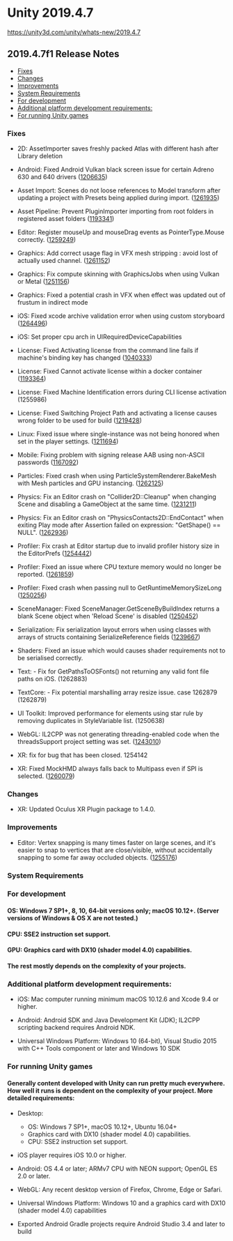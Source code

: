 # Unity 2019.4.7

https://unity3d.com/unity/whats-new/2019.4.7

## 2019.4.7f1 Release Notes

- [Fixes](#fixes)
- [Changes](#changes)
- [Improvements](#improvements)
- [System Requirements](#system-requirements)
- [For development](#for-development)
- [Additional platform development requirements:](#additional-platform-development-requirements)
- [For running Unity games](#for-running-unity-games)


### Fixes

*   2D: AssetImporter saves freshly packed Atlas with different hash after Library deletion
    
*   Android: Fixed Android Vulkan black screen issue for certain Adreno 630 and 640 drivers ([1206635](https://issuetracker.unity3d.com/issues/vulkan-android-black-screen-appears-immediately-after-launching-an-empty-application))
    
*   Asset Import: Scenes do not loose references to Model transform after updating a project with Presets being applied during import. ([1261935](https://issuetracker.unity3d.com/issues/models-change-their-position-in-scene-after-reporting-them-in-2019-dot-4))
    
*   Asset Pipeline: Prevent PluginImporter importing from root folders in registered asset folders ([1193341](https://issuetracker.unity3d.com/issues/package-folders-ending-in-dot-framework-are-incorrectly-handled-and-treated-as-native-plugins-instead-of-packages))
    
*   Editor: Register mouseUp and mouseDrag events as PointerType.Mouse correctly. ([1259249](https://issuetracker.unity3d.com/issues/macos-event-dot-current-dot-type-mousedrag-and-mouseup-pointertype-values-are-not-registered-as-pointertype-dot-mouse))
    
*   Graphics: Add correct usage flag in VFX mesh stripping : avoid lost of actually used channel. ([1261152](https://issuetracker.unity3d.com/issues/vfx-mesh-stripping-doesnt-test-visualeffect))
    
*   Graphics: Fix compute skinning with GraphicsJobs when using Vulkan or Metal ([1251156](https://issuetracker.unity3d.com/issues/vulkan-android-enabling-graphics-jobs-along-with-blendshape-on-vulkan-deforms-skinnedmeshrenderer))
    
*   Graphics: Fixed a potential crash in VFX when effect was updated out of frustum in indirect mode
    
*   iOS: Fixed xcode archive validation error when using custom storyboard ([1264496](https://issuetracker.unity3d.com/issues/ios-using-custom-storyboard-as-a-launch-screen-with-multitasking-enabled-fails-the-archive-validation-for-app-store))
    
*   iOS: Set proper cpu arch in UIRequiredDeviceCapabilities
    
*   License: Fixed Activating license from the command line fails if machine's binding key has changed ([1040333](https://issuetracker.unity3d.com/issues/activating-license-from-the-command-line-fails-if-machines-binding-key-has-changed))
    
*   License: Fixed Cannot activate license within a docker container ([1193364](https://issuetracker.unity3d.com/issues/cannot-activate-license-within-a-docker-container))
    
*   License: Fixed Machine Identification errors during CLI license activation (1255986)
    
*   License: Fixed Switching Project Path and activating a license causes wrong folder to be used for build ([1219428](https://issuetracker.unity3d.com/issues/switching-project-path-and-activating-a-license-causes-wrong-folder-to-be-used-for-build))
    
*   Linux: Fixed issue where single-instance was not being honored when set in the player settings. ([1211694](https://issuetracker.unity3d.com/issues/linux-force-single-instance-option-in-project-settings-does-not-work))
    
*   Mobile: Fixing problem with signing release AAB using non-ASCII passwords ([1167092](https://issuetracker.unity3d.com/issues/android-builds-fail-if-building-app-bundle-with-signed-keystore-slash-key-that-contains-non-ascii-symbols-in-its-name-or-password))
    
*   Particles: Fixed crash when using ParticleSystemRenderer.BakeMesh with Mesh particles and GPU instancing. ([1262125](https://issuetracker.unity3d.com/issues/crash-in-stackallocator-trydeallocate-when-calling-particlesystemrenderer-dot-bakemesh))
    
*   Physics: Fix an Editor crash on "Collider2D::Cleanup" when changing Scene and disabling a GameObject at the same time. ([1231211](https://issuetracker.unity3d.com/issues/crash-on-collider2d-cleanup-when-changing-scene-and-disabling-a-gameobject-at-the-same-time))
    
*   Physics: Fix an Editor crash on "PhysicsContacts2D::EndContact" when exiting Play mode after Assertion failed on expression: "GetShape() == NULL". ([1262936](https://issuetracker.unity3d.com/issues/editor-crashes-on-physicscontacts2d-endcontact-when-exiting-play-mode-after-assertion-failed-on-expression-getshape-equals-equals-null))
    
*   Profiler: Fix crash at Editor startup due to invalid profiler history size in the EditorPrefs ([1254442](https://issuetracker.unity3d.com/issues/crash-caused-by-the-profiler-history-size-stored-in-the-registry))
    
*   Profiler: Fixed an issue where CPU texture memory would no longer be reported. ([1261859](https://issuetracker.unity3d.com/issues/texture-read-slash-write-option-does-not-double-the-memory-in-profiler))
    
*   Profiler: Fixed crash when passing null to GetRuntimeMemorySizeLong ([1250256](https://issuetracker.unity3d.com/issues/editor-crashes-when-passing-null-to-profiler-dot-getruntimememorysizelong))
    
*   SceneManager: Fixed SceneManager.GetSceneByBuildIndex returns a blank Scene object when 'Reload Scene' is disabled ([1250452](https://issuetracker.unity3d.com/issues/scenemanager-dot-getscenebybuildindex-returns-a-blank-scene-object-when-reload-scene-is-disabled))
    
*   Serialization: Fix serialization layout errors when using classes with arrays of structs containing SerializeReference fields ([1239667](https://issuetracker.unity3d.com/issues/serialization-layout-errors-when-using-classes-with-arrays-of-structs-containing-serializereference-fields))
    
*   Shaders: Fixed an issue which would causes shader requirements not to be serialised correctly.
    
*   Text: - Fix for GetPathsToOSFonts() not returning any valid font file paths on iOS. (1262883)
    
*   TextCore: - Fix potential marshalling array resize issue. case 1262879 (1262879)
    
*   UI Toolkit: Improved performance for elements using star rule by removing duplicates in StyleVariable list. (1250638)
    
*   WebGL: IL2CPP was not generating threading-enabled code when the threadsSupport project setting was set. ([1243010](https://issuetracker.unity3d.com/issues/webgl-async-tasks-do-not-run-on-webgl-when-threading-is-enabled))
    
*   XR: fix for bug that has been closed. 1254142
    
*   XR: Fixed MockHMD always falls back to Multipass even if SPI is selected. ([1260079](https://issuetracker.unity3d.com/issues/xrsdk-mockhmd-mockhmd-always-falls-back-to-multipass-even-if-spi-is-selected))
    

### Changes

*   XR: Updated Oculus XR Plugin package to 1.4.0.

### Improvements

*   Editor: Vertex snapping is many times faster on large scenes, and it's easier to snap to vertices that are close/visible, without accidentally snapping to some far away occluded objects. ([1255176](https://issuetracker.unity3d.com/issues/sceneview-unusable-vertex-snapping-performance-on-large-scenes))

### System Requirements

### For development

#### OS: Windows 7 SP1+, 8, 10, 64-bit versions only; macOS 10.12+. (Server versions of Windows & OS X are not tested.)

#### CPU: SSE2 instruction set support.

#### GPU: Graphics card with DX10 (shader model 4.0) capabilities.

#### The rest mostly depends on the complexity of your projects.

### Additional platform development requirements:

*   iOS: Mac computer running minimum macOS 10.12.6 and Xcode 9.4 or higher.
    
*   Android: Android SDK and Java Development Kit (JDK); IL2CPP scripting backend requires Android NDK.
    
*   Universal Windows Platform: Windows 10 (64-bit), Visual Studio 2015 with C++ Tools component or later and Windows 10 SDK
    

### For running Unity games

#### Generally content developed with Unity can run pretty much everywhere. How well it runs is dependent on the complexity of your project. More detailed requirements:

*   Desktop:
    
    *   OS: Windows 7 SP1+, macOS 10.12+, Ubuntu 16.04+
    *   Graphics card with DX10 (shader model 4.0) capabilities.
    *   CPU: SSE2 instruction set support.
*   iOS player requires iOS 10.0 or higher.
    
*   Android: OS 4.4 or later; ARMv7 CPU with NEON support; OpenGL ES 2.0 or later.
    
*   WebGL: Any recent desktop version of Firefox, Chrome, Edge or Safari.
    
*   Universal Windows Platform: Windows 10 and a graphics card with DX10 (shader model 4.0) capabilities
    
*   Exported Android Gradle projects require Android Studio 3.4 and later to build